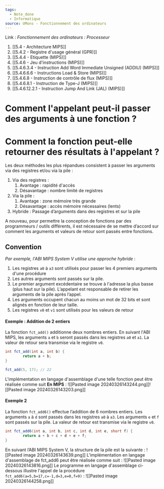 ```yaml
---
tags:
  - Note_done
  - Informatique
source: UMons - Fonctionnement des ordinateurs
---
```


Link :
_Fonctionnement des ordinateurs : Processeur_
1. [[5.4 - Architecture MIPS]]
2. [[5.4.2 - Registre d'usage général (GPR)]]
3. [[5.4.4 - Etiquette (MIPS)]]
4. [[5.4.6 - Jeu d'instructions (MIPS)]]
5. [[5.4.6.3.4 - Instruction Add Word Immediate Unsigned (ADDIU) (MIPS)]]
6. [[5.4.6.6.6 - Instructions Load & Store (MIPS)]]
7. [[5.4.6.8 - Instruction de contrôle de flux (MIPS)]]
8. [[5.4.6.8.1 - Instruction de Type-J (MIPS)]]
9. [[5.4.6.12.2.1 - Instruction Jump And Link (JAL) (MIPS)]]

# Comment l'appelant peut-il passer des arguments à une fonction ? 
# Comment la fonction peut-elle retourner des résultats à l'appelant ?
Les deux méthodes les plus répandues consistent à passer les arguments via des registres et/ou via la pile : 
1. Via des registres :
	1. Avantage : rapidité d'accès 
	2. Désavantage : nombre limité de registres 
2. Via la pile : 
	1. Avantage : zone mémoire très grande 
	2. Désavantage : accès mémoire nécessaires (lents) 
3. Hybride : Passage d’arguments dans des registres et sur la pile

A nouveau, pour permettre la conception de fonctions par des programmeurs / outils différents, il est nécessaire de se mettre d’accord sur comment les arguments et valeurs de retour sont passés entre fonctions. 

## Convention
_Par exemple, l'ABI MIPS System V utilise une approche hybride_ : 
1. Les registres `a0` à `a3` sont utilisés pour passer les 4 premiers arguments d'une procédure 
2. Les autres arguments sont passés sur la pile. 
3. Le premier argument excédentaire se trouve à l'adresse la plus basse (plus haut sur la pile). L’appelant est responsable de retirer les arguments de la pile après l’appel. 
4. Les arguments occupent chacun au moins un mot de 32 bits et sont alignés en fonction de leur taille. 
5. Les registres `v0` et `v1` sont utilisés pour les valeurs de retour 

#### Exemple : Addition de 2 entiers
La fonction `fct_add()` additionne deux nombres entiers. En suivant l'ABI MIPS, les arguments `a` et `b` seront passés dans les registres `a0` et `a1`. La valeur de retour sera transmise via le registre `v0`.
```java
int fct_add(int a, int b) { 
		return a + b; 
}
```
```java
fct_add(5, 17); // 22
```
L'implémentation en langage d'assemblage d'une telle fonction peut être réalisée comme suit
**En MIPS** : ![[Pasted image 20240326143244.png]]![[Pasted image 20240326143203.png]]

#### Exemple 2
La fonction `fct_add6()` effectue l’addition de 6 nombres entiers. Les arguments `a` à `d` sont passés dans les registres `a0` à `a3`. Les arguments `e` et `f` sont passés sur la pile. La valeur de retour est transmise via le registre `v0`.
```java
int fct_add6(int a, int b, int c, int d, int e, short f) { 
		return a + b + c + d + e + f; 
}
```
En suivant l’ABI MIPS System V, la structure de la pile est la suivante : ![[Pasted image 20240326143639.png]]
L'implémentation en langage d'assemblage de fct_add6 peut être réalisée comme suit : ![[Pasted image 20240326143816.png]]
Le programme en langage d'assemblage ci-dessous illustre l'appel de la procédure `fct_add6(a=5,b=17,c=-1,d=3,e=0,f=9)` : ![[Pasted image 20240326144258.png]]
